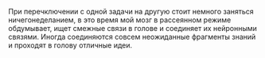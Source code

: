 При перечключении с одной задачи на другую стоит немного заняться ничегонеделанием, в это время мой мозг в рассеянном режиме обдумывает, ищет смежные связи в голове и соединяет их нейронными связями. Иногда соединяются совсем неожиданные фрагменты знаний и проходят в голову отличные идеи. 
